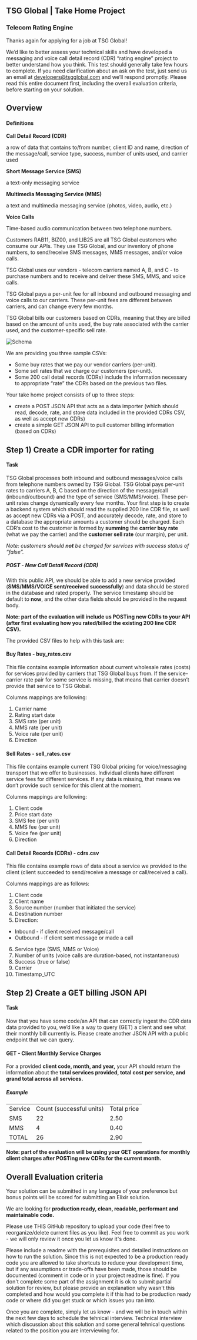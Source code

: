 ## TSG Global | Take Home Project


### Telecom Rating Engine

Thanks again for applying for a job at TSG Global!

We’d like to better assess your technical skills and have developed a messaging and voice call detail record (CDR) “rating engine” project to better understand how you think. This test should generally take few hours to complete. If you need clarification about an ask on the test, just send us an email at developers@tsgglobal.com and we’ll respond promptly. Please read this entire document first, including the overall evaluation criteria, before starting on your solution.


## Overview


#### Definitions

**Call Detail Record (CDR)**

a row of data that contains to/from number, client ID and name, direction of the message/call, service type, success, number of units used, and carrier used

**Short Message Service (SMS)**

a text-only messaging service

**Multimedia Messaging Service (MMS)**

a text and multimedia messaging service (photos, video, audio, etc.)

**Voice Calls**

Time-based audio communication between two telephone numbers.



Customers RAB11, BIZ00, and LIB25 are all TSG Global customers who consume our APIs. They use TSG Global, and our inventory of phone numbers, to send/receive SMS messages, MMS messages, and/or voice calls.

TSG Global uses our vendors - telecom carriers named A, B, and C - to purchase numbers and to receive and deliver these SMS, MMS, and voice calls.

TSG Global pays a per-unit fee for all inbound and outbound messaging and voice calls to our carriers. These per-unit fees are different between carriers, and can change every few months.

TSG Global bills our customers based on CDRs, meaning that they are billed based on the amount of units used, the buy rate associated with the carrier used, and the customer-specific sell rate.

![Schema](tsg.png)

We are providing you three sample CSVs:



*   Some buy rates that we pay our vendor carriers (per-unit).
*   Some sell rates that we charge our customers (per-unit).
*   Some 200 call detail records (CDRs) include the information necessary to appropriate “rate” the CDRs based on the previous two files.

Your take home project consists of up to three steps:


*   create a POST JSON API that acts as a data importer (which should read, decode, rate, and store data included in the provided CDRs CSV, as well as accept new CDRs)
*   create a simple GET JSON API to pull customer billing information (based on CDRs)

## Step 1) Create a CDR importer for rating


#### Task

TSG Global processes both inbound and outbound messages/voice calls from telephone numbers owned by TSG Global. TSG Global pays per-unit rates to carriers A, B, C based on the direction of the message/call (inbound/outbound) and the type of service (SMS/MMS/voice). These per-unit rates change dynamically every few months. Your first step is to create a backend system which should read the supplied 200 line CDR file, as well as accept new CDRs via a POST, and accurately decode, rate, and store to a database the appropriate amounts a customer should be charged. Each CDR’s cost to the customer is formed by **summing** the **carrier buy rate** (what we pay the carrier) and the **customer sell rate** (our margin), per unit.

_Note: customers should **not** be charged for services with success status of “false”._


##### POST - New Call Detail Record (CDR)

With this public API, we should be able to add a new service provided (**SMS/MMS/VOICE sent/received successfully**) and data should be stored in the database and rated properly. The service timestamp should be default to **now**, and the other data fields should be provided in the request body.

**Note: part of the evaluation will include us POSTing new CDRs to your API (after first evaluating how you rated/billed the existing 200 line CDR CSV).**

The provided CSV files to help with this task are:


#### Buy Rates - buy_rates.csv

This file contains example information about current wholesale rates (costs) for services provided by carriers that TSG Global buys from. If the service-carrier rate pair for some service is missing, that means that carrier doesn’t provide that service to TSG Global.

Columns mappings are following:



1. Carrier name
2. Rating start date
3. SMS rate (per unit)
4. MMS rate (per unit)
5. Voice rate (per unit)
6. Direction


#### Sell Rates - sell_rates.csv

This file contains example current TSG Global pricing for voice/messaging transport that we offer to businesses. Individual clients have different service fees for different services. If any data is missing, that means we don’t provide such service for this client at the moment.

Columns mappings are following:



1. Client code
2. Price start date
3. SMS fee (per unit)
4. MMS fee (per unit)
5. Voice fee (per unit)
6. Direction


#### Call Detail Records (CDRs) - cdrs.csv

This file contains example rows of data about a service we provided to the client (client succeeded to send/receive a message or call/received a call).

Columns mappings are as follows:



1. Client code
2. Client name
3. Source number (number that initiated the service)
4. Destination number
5. Direction:
*   Inbound - if client received message/call
*   Outbound - if client sent message or made a call
6. Service type (SMS, MMS or Voice)
7. Number of units (voice calls are duration-based, not instantaneous)
8. Success (true or false)
9. Carrier
10. Timestamp_UTC


## Step 2) Create a GET billing JSON API


#### Task

Now that you have some code/an API that can correctly ingest the CDR data data provided to you, we’d like a way to query (GET) a client and see what their monthly bill currently is. Please create another JSON API with a public endpoint that we can query.


#### GET - Client Monthly Service Charges

For a provided **client code, month, and year,** your API should return the information about the **total services provided, total cost per service, and grand total across all services.**


##### Example


<table>
  <tr>
   <td>Service
   </td>
   <td>Count (successful units)
   </td>
   <td>Total price
   </td>
  </tr>
  <tr>
   <td>SMS
   </td>
   <td>22
   </td>
   <td>2.50
   </td>
  </tr>
  <tr>
   <td>MMS
   </td>
   <td>4
   </td>
   <td>0.40
   </td>
  </tr>
  <tr>
   <td>TOTAL
   </td>
   <td>26
   </td>
   <td>2.90
   </td>
  </tr>
</table>


**Note: part of the evaluation will be using your GET operations for monthly client charges after POSTing new CDRs for the current month.**

## Overall Evaluation criteria

Your solution can be submitted in any language of your preference but bonus points will be scored for submitting an Elixir solution.

We are looking for **production ready, clean, readable, performant and maintainable code.**

Please use THIS GitHub repository to upload your code (feel free to reorganize/delete current files as you like). Feel free to commit as you work - we will only review it once you let us know it's done.

Please include a readme with the prerequisites and detailed instructions on how to run the solution. Since this is not expected to be a production ready code you are allowed to take shortcuts to reduce your development time, but if any assumptions or trade-offs have been made, those should be documented (comment in code or in your project readme is fine). If you don't complete some part of the assignment it is ok to submit partial solution for review, but please provide an explanation why wasn't this completed and how would you complete it if this had to be production ready code or where did you get stuck or which issues you ran into.

Once you are complete, simply let us know - and we will be in touch within the next few days to schedule the tehnical interview. Technical interview which discussion about this solution and some general tehnical questions related to the position you are interviewing for.

